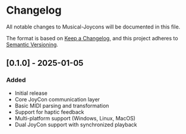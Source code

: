 # Changelog

All notable changes to Musical-Joycons will be documented in this file.

The format is based on [Keep a Changelog](https://keepachangelog.com/en/1.0.0/),
and this project adheres to [Semantic Versioning](https://semver.org/spec/v2.0.0.html).

## [0.1.0] - 2025-01-05
### Added
- Initial release
- Core JoyCon communication layer
- Basic MIDI parsing and transformation
- Support for haptic feedback
- Multi-platform support (Windows, Linux, MacOS)
- Dual JoyCon support with synchronized playback